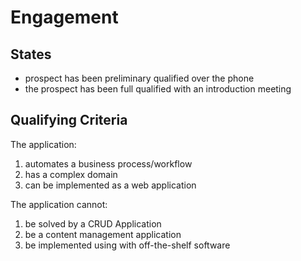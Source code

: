 # Engagement

## States

* prospect has been preliminary qualified over the phone
* the prospect has been full qualified with an introduction meeting

## Qualifying Criteria

The application:

1. automates a business process/workflow
2. has a complex domain
3. can be implemented as a web application

The application cannot:

1. be solved by a CRUD Application
2. be a content management application
3. be implemented using with off-the-shelf software

